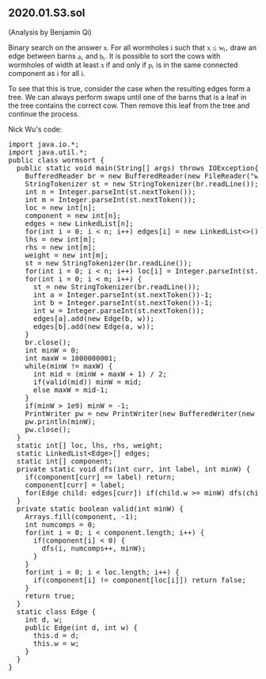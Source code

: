 ## 2020.01.S3.sol

<style type="text/css">.MJX_Assistive_MathML {position: absolute!important; top: 0; left: 0; clip: rect(1px, 1px, 1px, 1px); padding: 1px 0 0 0!important; border: 0!important; height: 1px!important; width: 1px!important; overflow: hidden!important; display: block!important; -webkit-touch-callout: none; -webkit-user-select: none; -khtml-user-select: none; -moz-user-select: none; -ms-user-select: none; user-select: none}
.MJX_Assistive_MathML.MJX_Assistive_MathML_Block {width: 100%!important}
</style>

<body data-gr-c-s-loaded="true" cz-shortcut-listen="true"><div style="visibility: hidden; overflow: hidden; position: absolute; top: 0px; height: 1px; width: auto; padding: 0px; border: 0px; margin: 0px; text-align: left; text-indent: 0px; text-transform: none; line-height: normal; letter-spacing: normal; word-spacing: normal;"><div id="MathJax_Hidden"></div></div><div id="MathJax_Message" style="display: none;"></div>
(Analysis by Benjamin Qi)
<p>Binary search on the answer <span class="math"><span class="MathJax_Preview" style="color: inherit; display: none;"></span><span class="MathJax" id="MathJax-Element-1-Frame" tabindex="0" data-mathml="<math xmlns=&quot;http://www.w3.org/1998/Math/MathML&quot;><mi>x</mi></math>" role="presentation" style="position: relative;"><nobr aria-hidden="true"><span class="math" id="MathJax-Span-1" style="width: 0.484em; display: inline-block;"><span style="display: inline-block; position: relative; width: 0.424em; height: 0px; font-size: 104%;"><span style="position: absolute; clip: rect(1.926em, 1000.42em, 2.707em, -999.997em); top: -2.521em; left: 0em;"><span class="mrow" id="MathJax-Span-2"><span class="mi" id="MathJax-Span-3" style="font-family: STIXGeneral-Italic;">x<span style="display: inline-block; overflow: hidden; height: 1px; width: 0.003em;"></span></span></span><span style="display: inline-block; width: 0px; height: 2.527em;"></span></span></span><span style="display: inline-block; overflow: hidden; vertical-align: -0.059em; border-left: 0px solid; width: 0px; height: 0.628em;"></span></span></nobr><span class="MJX_Assistive_MathML" role="presentation"><math xmlns="http://www.w3.org/1998/Math/MathML"><mi>x</mi></math></span></span><script type="math/tex" id="MathJax-Element-1">x</script></span>. For all wormholes <span class="math"><span class="MathJax_Preview" style="color: inherit; display: none;"></span><span class="MathJax" id="MathJax-Element-2-Frame" tabindex="0" data-mathml="<math xmlns=&quot;http://www.w3.org/1998/Math/MathML&quot;><mi>i</mi></math>" role="presentation" style="position: relative;"><nobr aria-hidden="true"><span class="math" id="MathJax-Span-4" style="width: 0.303em; display: inline-block;"><span style="display: inline-block; position: relative; width: 0.303em; height: 0px; font-size: 104%;"><span style="position: absolute; clip: rect(1.686em, 1000.3em, 2.707em, -999.997em); top: -2.521em; left: 0em;"><span class="mrow" id="MathJax-Span-5"><span class="mi" id="MathJax-Span-6" style="font-family: STIXGeneral-Italic;">i</span></span><span style="display: inline-block; width: 0px; height: 2.527em;"></span></span></span><span style="display: inline-block; overflow: hidden; vertical-align: -0.059em; border-left: 0px solid; width: 0px; height: 0.816em;"></span></span></nobr><span class="MJX_Assistive_MathML" role="presentation"><math xmlns="http://www.w3.org/1998/Math/MathML"><mi>i</mi></math></span></span><script type="math/tex" id="MathJax-Element-2">i</script></span> such that <span class="math"><span class="MathJax_Preview" style="color: inherit; display: none;"></span><span class="MathJax" id="MathJax-Element-3-Frame" tabindex="0" data-mathml="<math xmlns=&quot;http://www.w3.org/1998/Math/MathML&quot;><mi>x</mi><mo>&amp;#x2264;</mo><msub><mi>w</mi><mi>i</mi></msub><mo>,</mo></math>" role="presentation" style="position: relative;"><nobr aria-hidden="true"><span class="math" id="MathJax-Span-7" style="width: 3.068em; display: inline-block;"><span style="display: inline-block; position: relative; width: 2.948em; height: 0px; font-size: 104%;"><span style="position: absolute; clip: rect(1.746em, 1002.89em, 2.888em, -999.997em); top: -2.521em; left: 0em;"><span class="mrow" id="MathJax-Span-8"><span class="mi" id="MathJax-Span-9" style="font-family: STIXGeneral-Italic;">x<span style="display: inline-block; overflow: hidden; height: 1px; width: 0.003em;"></span></span><span class="mo" id="MathJax-Span-10" style="font-family: STIXGeneral-Regular; padding-left: 0.303em;">≤</span><span class="msubsup" id="MathJax-Span-11" style="padding-left: 0.303em;"><span style="display: inline-block; position: relative; width: 0.965em; height: 0px;"><span style="position: absolute; clip: rect(3.428em, 1000.66em, 4.21em, -999.997em); top: -4.023em; left: 0em;"><span class="mi" id="MathJax-Span-12" style="font-family: STIXGeneral-Italic;">w</span><span style="display: inline-block; width: 0px; height: 4.029em;"></span></span><span style="position: absolute; top: -3.903em; left: 0.664em;"><span class="mi" id="MathJax-Span-13" style="font-size: 70.7%; font-family: STIXGeneral-Italic;">i</span><span style="display: inline-block; width: 0px; height: 4.029em;"></span></span></span></span><span class="mo" id="MathJax-Span-14" style="font-family: STIXGeneral-Regular;">,</span></span><span style="display: inline-block; width: 0px; height: 2.527em;"></span></span></span><span style="display: inline-block; overflow: hidden; vertical-align: -0.247em; border-left: 0px solid; width: 0px; height: 0.941em;"></span></span></nobr><span class="MJX_Assistive_MathML" role="presentation"><math xmlns="http://www.w3.org/1998/Math/MathML"><mi>x</mi><mo>≤</mo><msub><mi>w</mi><mi>i</mi></msub><mo>,</mo></math></span></span><script type="math/tex" id="MathJax-Element-3">x\le w_i,</script></span>
draw an edge between barns <span class="math"><span class="MathJax_Preview" style="color: inherit; display: none;"></span><span class="MathJax" id="MathJax-Element-4-Frame" tabindex="0" data-mathml="<math xmlns=&quot;http://www.w3.org/1998/Math/MathML&quot;><msub><mi>a</mi><mi>i</mi></msub></math>" role="presentation" style="position: relative;"><nobr aria-hidden="true"><span class="math" id="MathJax-Span-15" style="width: 0.844em; display: inline-block;"><span style="display: inline-block; position: relative; width: 0.784em; height: 0px; font-size: 104%;"><span style="position: absolute; clip: rect(1.566em, 1000.78em, 2.527em, -999.997em); top: -2.16em; left: 0em;"><span class="mrow" id="MathJax-Span-16"><span class="msubsup" id="MathJax-Span-17"><span style="display: inline-block; position: relative; width: 0.784em; height: 0px;"><span style="position: absolute; clip: rect(3.428em, 1000.48em, 4.21em, -999.997em); top: -4.023em; left: 0em;"><span class="mi" id="MathJax-Span-18" style="font-family: STIXGeneral-Italic;">a</span><span style="display: inline-block; width: 0px; height: 4.029em;"></span></span><span style="position: absolute; top: -3.903em; left: 0.484em;"><span class="mi" id="MathJax-Span-19" style="font-size: 70.7%; font-family: STIXGeneral-Italic;">i</span><span style="display: inline-block; width: 0px; height: 4.029em;"></span></span></span></span></span><span style="display: inline-block; width: 0px; height: 2.166em;"></span></span></span><span style="display: inline-block; overflow: hidden; vertical-align: -0.247em; border-left: 0px solid; width: 0px; height: 0.753em;"></span></span></nobr><span class="MJX_Assistive_MathML" role="presentation"><math xmlns="http://www.w3.org/1998/Math/MathML"><msub><mi>a</mi><mi>i</mi></msub></math></span></span><script type="math/tex" id="MathJax-Element-4">a_i</script></span> and <span class="math"><span class="MathJax_Preview" style="color: inherit; display: none;"></span><span class="MathJax" id="MathJax-Element-5-Frame" tabindex="0" data-mathml="<math xmlns=&quot;http://www.w3.org/1998/Math/MathML&quot;><msub><mi>b</mi><mi>i</mi></msub><mo>.</mo></math>" role="presentation" style="position: relative;"><nobr aria-hidden="true"><span class="math" id="MathJax-Span-20" style="width: 1.085em; display: inline-block;"><span style="display: inline-block; position: relative; width: 1.025em; height: 0px; font-size: 104%;"><span style="position: absolute; clip: rect(1.686em, 1000.97em, 2.888em, -999.997em); top: -2.521em; left: 0em;"><span class="mrow" id="MathJax-Span-21"><span class="msubsup" id="MathJax-Span-22"><span style="display: inline-block; position: relative; width: 0.784em; height: 0px;"><span style="position: absolute; clip: rect(3.188em, 1000.48em, 4.21em, -999.997em); top: -4.023em; left: 0em;"><span class="mi" id="MathJax-Span-23" style="font-family: STIXGeneral-Italic;">b</span><span style="display: inline-block; width: 0px; height: 4.029em;"></span></span><span style="position: absolute; top: -3.903em; left: 0.484em;"><span class="mi" id="MathJax-Span-24" style="font-size: 70.7%; font-family: STIXGeneral-Italic;">i</span><span style="display: inline-block; width: 0px; height: 4.029em;"></span></span></span></span><span class="mo" id="MathJax-Span-25" style="font-family: STIXGeneral-Regular;">.</span></span><span style="display: inline-block; width: 0px; height: 2.527em;"></span></span></span><span style="display: inline-block; overflow: hidden; vertical-align: -0.247em; border-left: 0px solid; width: 0px; height: 1.003em;"></span></span></nobr><span class="MJX_Assistive_MathML" role="presentation"><math xmlns="http://www.w3.org/1998/Math/MathML"><msub><mi>b</mi><mi>i</mi></msub><mo>.</mo></math></span></span><script type="math/tex" id="MathJax-Element-5">b_i.</script></span> It is possible to sort the cows with
wormholes of width at least <span class="math"><span class="MathJax_Preview" style="color: inherit; display: none;"></span><span class="MathJax" id="MathJax-Element-6-Frame" tabindex="0" data-mathml="<math xmlns=&quot;http://www.w3.org/1998/Math/MathML&quot;><mi>x</mi></math>" role="presentation" style="position: relative;"><nobr aria-hidden="true"><span class="math" id="MathJax-Span-26" style="width: 0.484em; display: inline-block;"><span style="display: inline-block; position: relative; width: 0.424em; height: 0px; font-size: 104%;"><span style="position: absolute; clip: rect(1.926em, 1000.42em, 2.707em, -999.997em); top: -2.521em; left: 0em;"><span class="mrow" id="MathJax-Span-27"><span class="mi" id="MathJax-Span-28" style="font-family: STIXGeneral-Italic;">x<span style="display: inline-block; overflow: hidden; height: 1px; width: 0.003em;"></span></span></span><span style="display: inline-block; width: 0px; height: 2.527em;"></span></span></span><span style="display: inline-block; overflow: hidden; vertical-align: -0.059em; border-left: 0px solid; width: 0px; height: 0.628em;"></span></span></nobr><span class="MJX_Assistive_MathML" role="presentation"><math xmlns="http://www.w3.org/1998/Math/MathML"><mi>x</mi></math></span></span><script type="math/tex" id="MathJax-Element-6">x</script></span> if and only if <span class="math"><span class="MathJax_Preview" style="color: inherit; display: none;"></span><span class="MathJax" id="MathJax-Element-7-Frame" tabindex="0" data-mathml="<math xmlns=&quot;http://www.w3.org/1998/Math/MathML&quot;><msub><mi>p</mi><mi>i</mi></msub></math>" role="presentation" style="position: relative;"><nobr aria-hidden="true"><span class="math" id="MathJax-Span-29" style="width: 0.844em; display: inline-block;"><span style="display: inline-block; position: relative; width: 0.784em; height: 0px; font-size: 104%;"><span style="position: absolute; clip: rect(1.566em, 1000.78em, 2.527em, -999.997em); top: -2.16em; left: 0em;"><span class="mrow" id="MathJax-Span-30"><span class="msubsup" id="MathJax-Span-31"><span style="display: inline-block; position: relative; width: 0.784em; height: 0px;"><span style="position: absolute; clip: rect(3.428em, 1000.48em, 4.39em, -999.997em); top: -4.023em; left: 0em;"><span class="mi" id="MathJax-Span-32" style="font-family: STIXGeneral-Italic;">p</span><span style="display: inline-block; width: 0px; height: 4.029em;"></span></span><span style="position: absolute; top: -3.903em; left: 0.484em;"><span class="mi" id="MathJax-Span-33" style="font-size: 70.7%; font-family: STIXGeneral-Italic;">i</span><span style="display: inline-block; width: 0px; height: 4.029em;"></span></span></span></span></span><span style="display: inline-block; width: 0px; height: 2.166em;"></span></span></span><span style="display: inline-block; overflow: hidden; vertical-align: -0.247em; border-left: 0px solid; width: 0px; height: 0.816em;"></span></span></nobr><span class="MJX_Assistive_MathML" role="presentation"><math xmlns="http://www.w3.org/1998/Math/MathML"><msub><mi>p</mi><mi>i</mi></msub></math></span></span><script type="math/tex" id="MathJax-Element-7">p_i</script></span> is in the same connected
component as <span class="math"><span class="MathJax_Preview" style="color: inherit; display: none;"></span><span class="MathJax" id="MathJax-Element-8-Frame" tabindex="0" data-mathml="<math xmlns=&quot;http://www.w3.org/1998/Math/MathML&quot;><mi>i</mi></math>" role="presentation" style="position: relative;"><nobr aria-hidden="true"><span class="math" id="MathJax-Span-34" style="width: 0.303em; display: inline-block;"><span style="display: inline-block; position: relative; width: 0.303em; height: 0px; font-size: 104%;"><span style="position: absolute; clip: rect(1.686em, 1000.3em, 2.707em, -999.997em); top: -2.521em; left: 0em;"><span class="mrow" id="MathJax-Span-35"><span class="mi" id="MathJax-Span-36" style="font-family: STIXGeneral-Italic;">i</span></span><span style="display: inline-block; width: 0px; height: 2.527em;"></span></span></span><span style="display: inline-block; overflow: hidden; vertical-align: -0.059em; border-left: 0px solid; width: 0px; height: 0.816em;"></span></span></nobr><span class="MJX_Assistive_MathML" role="presentation"><math xmlns="http://www.w3.org/1998/Math/MathML"><mi>i</mi></math></span></span><script type="math/tex" id="MathJax-Element-8">i</script></span> for all <span class="math"><span class="MathJax_Preview" style="color: inherit; display: none;"></span><span class="MathJax" id="MathJax-Element-9-Frame" tabindex="0" data-mathml="<math xmlns=&quot;http://www.w3.org/1998/Math/MathML&quot;><mi>i</mi><mo>.</mo></math>" role="presentation" style="position: relative;"><nobr aria-hidden="true"><span class="math" id="MathJax-Span-37" style="width: 0.604em; display: inline-block;"><span style="display: inline-block; position: relative; width: 0.544em; height: 0px; font-size: 104%;"><span style="position: absolute; clip: rect(1.686em, 1000.48em, 2.707em, -999.997em); top: -2.521em; left: 0em;"><span class="mrow" id="MathJax-Span-38"><span class="mi" id="MathJax-Span-39" style="font-family: STIXGeneral-Italic;">i</span><span class="mo" id="MathJax-Span-40" style="font-family: STIXGeneral-Regular;">.</span></span><span style="display: inline-block; width: 0px; height: 2.527em;"></span></span></span><span style="display: inline-block; overflow: hidden; vertical-align: -0.059em; border-left: 0px solid; width: 0px; height: 0.816em;"></span></span></nobr><span class="MJX_Assistive_MathML" role="presentation"><math xmlns="http://www.w3.org/1998/Math/MathML"><mi>i</mi><mo>.</mo></math></span></span><script type="math/tex" id="MathJax-Element-9">i.</script></span> 
</p><p>To see that this is true, consider the case when the resulting edges form a
tree. We can always perform swaps until one of the barns that is a leaf in the
tree contains the correct cow. Then remove this leaf from the tree and continue
the process.
</p><p>Nick Wu's code:
</p><p></p><pre class="prettyprint">import java.io.*;
import java.util.*;
public class wormsort {
  public static void main(String[] args) throws IOException{
    BufferedReader br = new BufferedReader(new FileReader("wormsort.in"));
    StringTokenizer st = new StringTokenizer(br.readLine());
    int n = Integer.parseInt(st.nextToken());
    int m = Integer.parseInt(st.nextToken());
    loc = new int[n];
    component = new int[n];
    edges = new LinkedList[n];
    for(int i = 0; i &lt; n; i++) edges[i] = new LinkedList&lt;&gt;();
    lhs = new int[m];
    rhs = new int[m];
    weight = new int[m];
    st = new StringTokenizer(br.readLine());
    for(int i = 0; i &lt; n; i++) loc[i] = Integer.parseInt(st.nextToken())-1;
    for(int i = 0; i &lt; m; i++) {
      st = new StringTokenizer(br.readLine());
      int a = Integer.parseInt(st.nextToken())-1;
      int b = Integer.parseInt(st.nextToken())-1;
      int w = Integer.parseInt(st.nextToken());
      edges[a].add(new Edge(b, w));
      edges[b].add(new Edge(a, w));
    }
    br.close();
    int minW = 0;
    int maxW = 1000000001;
    while(minW != maxW) {
      int mid = (minW + maxW + 1) / 2;
      if(valid(mid)) minW = mid;
      else maxW = mid-1;
    }
    if(minW &gt; 1e9) minW = -1;
    PrintWriter pw = new PrintWriter(new BufferedWriter(new FileWriter("wormsort.out")));
    pw.println(minW);
    pw.close();
  }
  static int[] loc, lhs, rhs, weight;
  static LinkedList&lt;Edge&gt;[] edges;
  static int[] component;
  private static void dfs(int curr, int label, int minW) {
    if(component[curr] == label) return;
    component[curr] = label;
    for(Edge child: edges[curr]) if(child.w &gt;= minW) dfs(child.d, label, minW);
  }
  private static boolean valid(int minW) {
    Arrays.fill(component, -1);
    int numcomps = 0;
    for(int i = 0; i &lt; component.length; i++) {
      if(component[i] &lt; 0) {
        dfs(i, numcomps++, minW);
      }
    }
    for(int i = 0; i &lt; loc.length; i++) {
      if(component[i] != component[loc[i]]) return false;
    }
    return true;
  }
  static class Edge {
    int d, w;
    public Edge(int d, int w) {
      this.d = d;
      this.w = w;
    }
  }
}
</pre>
<p>
</p><div style="position: absolute; width: 0px; height: 0px; overflow: hidden; padding: 0px; border: 0px; margin: 0px;"><div id="MathJax_Font_Test" style="position: absolute; visibility: hidden; top: 0px; left: 0px; width: auto; padding: 0px; border: 0px; margin: 0px; white-space: nowrap; text-align: left; text-indent: 0px; text-transform: none; line-height: normal; letter-spacing: normal; word-spacing: normal; font-size: 40px; font-weight: normal; font-style: normal; font-family: STIXSizeOneSym, sans-serif;"></div></div></body>